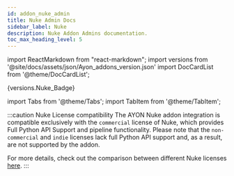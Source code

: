```yaml
---
id: addon_nuke_admin
title: Nuke Admin Docs
sidebar_label: Nuke
description: Nuke Addon Admins documentation.
toc_max_heading_level: 5
---
```


import ReactMarkdown from "react-markdown";
import versions from '@site/docs/assets/json/Ayon_addons_version.json'
import DocCardList from '@theme/DocCardList';

<ReactMarkdown>
{versions.Nuke_Badge}
</ReactMarkdown>

import Tabs from '@theme/Tabs';
import TabItem from '@theme/TabItem';

:::caution Nuke License compatibility
The AYON Nuke addon integration is compatible exclusively with the `commercial` license of Nuke, which provides Full Python API Support and pipeline functionality. Please note that the `non-commercial` and `indie` licenses lack full Python API support and, as a result, are not supported by the addon.

For more details, check out the comparison between different Nuke licenses [here](https://learn.foundry.com/nuke/content/getting_started/meet_nuke/about_indie.html).
:::

<DocCardList />